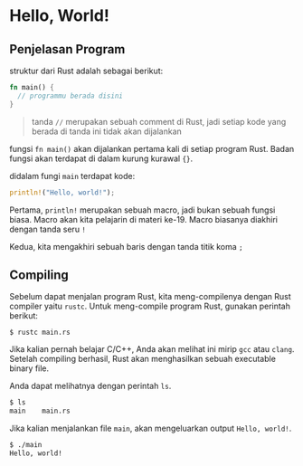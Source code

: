 # Hello, World!

## Penjelasan Program

struktur dari Rust adalah sebagai berikut:

```rust
fn main() {
  // programmu berada disini   
}
```

> tanda `//` merupakan sebuah comment di Rust, jadi setiap kode yang berada di tanda ini tidak akan dijalankan

fungsi `fn main()` akan dijalankan pertama kali di setiap program Rust. Badan fungsi akan terdapat di dalam kurung kurawal `{}`.

didalam fungi `main` terdapat kode:

```rust
println!("Hello, world!");
```

Pertama, `println!` merupakan sebuah macro, jadi bukan sebuah fungsi biasa. Macro akan kita pelajarin di materi ke-19. Macro biasanya diakhiri dengan tanda seru `!`

Kedua, kita mengakhiri sebuah baris dengan tanda titik koma `;`

## Compiling

Sebelum dapat menjalan program Rust, kita meng-compilenya dengan Rust compiler yaitu `rustc`. Untuk meng-compile program Rust, gunakan perintah berikut:

```
$ rustc main.rs
```

Jika kalian pernah belajar C/C++, Anda akan melihat ini mirip `gcc` atau `clang`. Setelah compiling berhasil, Rust akan menghasilkan sebuah executable binary file.

Anda dapat melihatnya dengan perintah `ls`.

```bash
$ ls
main    main.rs
```

Jika kalian menjalankan file `main`, akan mengeluarkan output `Hello, world!`.

```bash
$ ./main
Hello, world!
```
